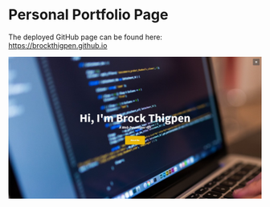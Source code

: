 # Personal Portfolio Page

The deployed GitHub page can be found here: https://brockthigpen.github.io

![image](https://raw.githubusercontent.com/BrockThigpen/BrockThigpen.github.io/master/img/preview.jpg)
